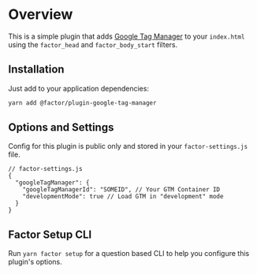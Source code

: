 # Overview

This is a simple plugin that adds [Google Tag Manager](https://tagmanager.google.com) to your `index.html` using the `factor_head` and `factor_body_start` filters.

## Installation

Just add to your application dependencies:

```bash
yarn add @factor/plugin-google-tag-manager
```

## Options and Settings

Config for this plugin is public only and stored in your `factor-settings.js` file.

```jsonc
// factor-settings.js
{
  "googleTagManager": {
    "googleTagManagerId": "SOMEID", // Your GTM Container ID
    "developmentMode": true // Load GTM in "development" mode
  }
}
```

## Factor Setup CLI

Run `yarn factor setup` for a question based CLI to help you configure this plugin's options.
